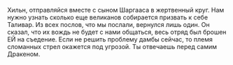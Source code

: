 Хильн, отправляйся вместе с сыном Шаргааса в жертвенный круг. Нам нужно узнать сколько еще великанов собирается призвать к себе Таливар. Из всех послов, что мы послали, вернулся лишь один. Он сказал, что их вождь не будет с нами общаться, весь отряд был брошен ЕЙ на съедение. Если не решить проблему дамбы сейчас, то племя сломанных стрел окажется под угрозой. Ты отвечаешь перед самим Дракеном.